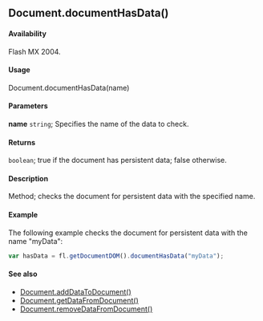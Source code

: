 ## Document.documentHasData()

#### Availability

Flash MX 2004.

#### Usage

Document.documentHasData(name)

#### Parameters

**name** `string`; Specifies the name of the data to check.

#### Returns

`boolean`; true if the document has persistent data; false otherwise.

#### Description

Method; checks the document for persistent data with the specified name.

#### Example

The following example checks the document for persistent data with the name "myData":

```javascript
var hasData = fl.getDocumentDOM().documentHasData("myData");
```

#### See also

- [Document.addDataToDocument()](../Document_object/Document1.md)
- [Document.getDataFromDocument()](../Document_object/Document76.md)
- [Document.removeDataFromDocument()](../Document_object/Document250.md)

